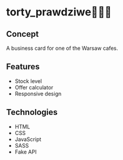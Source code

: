 # torty_prawdziwe👩‍🍳🎂

## Concept
A business card for one of the Warsaw cafes.

## Features
* Stock level
* Offer calculator
* Responsive design

## Technologies
* HTML
* CSS
* JavaScript
* SASS
* Fake API